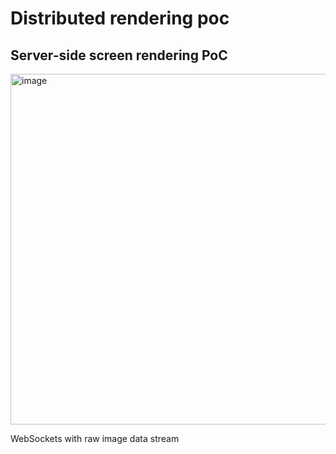 # Distributed rendering poc

## Server-side screen rendering PoC
<img width="561" alt="image" src="https://user-images.githubusercontent.com/2879949/183288089-7fbbbc1b-0a9a-41b1-8920-d6e397e01d40.png">

WebSockets with raw image data stream

